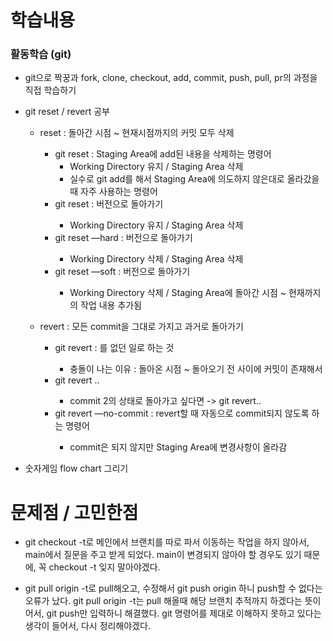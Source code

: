 
# 학습내용
### 활동학습 (git)
- git으로 짝꿍과 fork, clone, checkout, add, commit, push, pull, pr의 과정을 직접 학습하기
- git reset / revert 공부
    - reset : 돌아간 시점 ~ 현재시점까지의 커밋 모두 삭제
        - git reset : Staging Area에 add된 내용을 삭제하는 명령어
            - Working Directory 유지 / Staging Area 삭제
            - 실수로 git add를 해서 Staging Area에 의도하지 않은대로 올라갔을 때 자주 사용하는 명령어
        - git reset <commit ID> : <commit ID> 버전으로 돌아가기
            - Working Directory 유지 / Staging Area 삭제
        - git reset —hard <commitID> : <commit ID> 버전으로 돌아가기
            - Working Directory 삭제 / Staging Area 삭제
        - git reset —soft <commitID> : <commit ID> 버전으로 돌아가기
            - Working Directory 삭제 / Staging Area에 돌아간 시점 ~ 현재까지의 작업 내용 추가됨

    - revert : 모든 commit을 그대로 가지고 과거로 돌아가기
        - git revert <commitID> : <commitID>를 없던 일로 하는 것
            - 충돌이 나는 이유 : 돌아온 시점 ~ 돌아오기 전 사이에 커밋이 존재해서
        - git revert <commitID>..<commitID>
            - commit 2의 상태로 돌아가고 싶다면 -> git revert<commit2>..<commit4>
        - git revert —no-commit <commitID> : revert할 때 자동으로 commit되지 않도록 하는 명령어
            - commit은 되지 않지만 Staging Area에 변경사항이 올라감

- 숫자게임 flow chart 그리기

# 문제점 / 고민한점
- git checkout -t로 메인에서 브랜치를 따로 파서 이동하는 작업을 하지 않아서, main에서 질문을 주고 받게 되었다. main이 변경되지 않아야 할 경우도 있기 때문에, 꼭 checkout -t 잊지 말아야겠다.

- git pull origin -t로 pull해오고, 수정해서 git push origin 하니 push할 수 없다는 오류가 났다. git pull origin -t는 pull 해올때 해당 브랜치 추적까지 하겠다는 뜻이어서, git push만 입력하니 해결했다. git 명령어를 제대로 이해하지 못하고 있다는 생각이 들어서, 다시 정리해야겠다.
